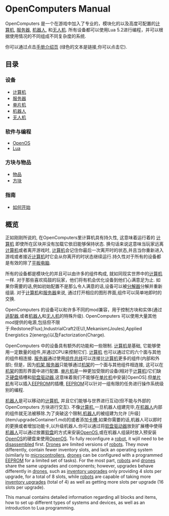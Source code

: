 # OpenComputers Manual

OpenComputers 是一个在游戏中加入了专业的，模块化的以及高度可配置的[计算机](general/computer.md), [服务器](item/server1.md), [机器人](block/robot.md), 和[无人机](item/drone.md). 所有设备都可以使用Lua 5.2进行编程，并可以根据使用情况的不同组成不同复杂度的系统.

你可以通过点击[手册介绍页](item/manual.md) (绿色的文本是链接,你可以点击它).

## 目录

### 设备
- [计算机](general/computer.md)
- [服务器](item/server1.md)
- [单片机](block/microcontroller.md)
- [机器人](block/robot.md)
- [无人机](item/drone.md)

### 软件与编程
- [OpenOS](general/openOS.md)
- [Lua](general/lua.md)

### 方块与物品
- [物品](item/index.md)
- [方块](block/index.md)

### 指南
- [如何开始](general/quickstart.md)

## 概览

正如刚刚所说的, 在OpenComputers里计算机具有持久性,  这意味着运行着的 [计算机](general/computer.md) 即使所在区块并没有加载它依旧能够保持状态. 换句话来说这意味当玩家远离[计算机](general/computer.md)或者离开游戏时, [计算机](general/computer.md)会记住你最后一次离开时的状态,并且当你重新进入游戏或者接近[计算机](general/computer.md)时它会从你离开的时状态继续运行.持久性对于所有的设备都是有效的除了[平板电脑](item/tablet.md).  

所有的设备都是模块化的并且可以由许多的组件构成, 就如同现实世界中的[计算机](general/computer.md) 一样. 对于那些喜欢捣鼓的玩家，他们将有机会优化设备到他们心满意足为止. 如果你需要的话,例如初始配置不是那么令人满意的话,设备可以被[分解器](block/disassembler.md)分解并重新组装. 对于[计算机](general/computer.md)和[服务器](item/server1.md)来说, 通过打开相应的图形界面,组件可以简单地即时的交换. 

OpenComputers 的设备可以和许多不同的mod兼容，用于控制方块和实体(通过[适配器](block/adapter.md),或者[机器人](block/robot.md)和[无人机](item/drone.md)的特殊升级). OpenComputers 可以使用大量其他mod提供的电源,包括但不限于:Redstone(Flux),IndustrialCraft2(EU),Mekanism(Joules),Applied Energistics 2(energy)以及Factorization(Charge). 

OpenComputers 中的设备具有额外的功能和一些限制. [计算机](general/computer.md)是基础, 它能够使用一定数量的组件,并通过CPU来控制它们. [计算机](general/computer.md) 也可以通过它的六个面与其他的组件相连接. [服务器](item/server1.md)通过使用[组件总线](item/componentBus1.md)可以连接比[计算机](general/computer.md)更多的组件(内部和外部); 但是，因为[机架](block/rack.md),[服务器](item/server1.md)只能够通过[机架](block/rack.md)的一个面与其他组件相连接, 这可以在[机架](block/rack.md)的图形界面中进行配置. [单片机](block/microcontroller.md)是一种更加受限的设备(相对于[计算机](general/computer.md))它们缺乏[硬盘](item/hdd1.md)插槽和[软盘驱动器](block/diskDrive.md),这意味着我们不能够在[单片机](block/microcontroller.md)中安装[OpenOS].但[单片机](block/microcontroller.md)有可以插入[EEPROM](item/eeprom.md)的插槽, [EEPROM](item/eeprom.md)可以针对一组有限的任务进行操作系统级别的编程. 

[机器人](block/robot.md)是可以移动的[计算机](general/computer.md), 并且它们能够与世界进行互动(但不能与外部的 OpenComputers 方块进行交互). 不像[计算机](general/computer.md),一旦机器人组建完毕,在[机器人](block/robot.md)内部的组件就无法被移除.为了突破这个限制,[机器人](block/robot.md)的被组建为允许 [升级] (item/upgradeContainer1.md)的或者添加[卡槽](item/cardContainer1.md),如果你需要的话,机器人可以即时的更换或者增加功能卡,以升级机器人.你可以通过将[软盘驱动器](block/diskDrive.md)放到扩展槽中使得[机器人](block/robot.md)可以通过放置[软盘](item/floppy.md)的方式来安装[OpenOS](general/openOS.md),或在机器人组装时放入预安装[OpenOS](general/openOS.md)的硬盘来使用[OpenOS](general/openOS.md). To fully reconfigure a [robot](block/robot.md), it wjill need to be [disassembled](block/disassembler.md) first. [Drones](item/drone.md) are limited versions of [robots](block/robot.md). They move differently, contain fewer inventory slots, and lack an operating system (similarly to [microcontrollers](block/microcontroller.md), [drones](item/drone.md) can be configured with a programmed [EEPROM](item/eeprom.md) for a limited set of tasks). For the most part, [robots](block/robot.md) and [drones](item/drone.md) share the same upgrades and components; however, upgrades behave differently in [drones](item/drone.md), such as [inventory upgrades](item/inventoryUpgrade.md) only providing 4 slots per upgrade, for a total of 8 slots, while [robots](block/robot.md) are capable of taking more [inventory upgrades](item/inventoryUpgrade.md) (total of 4) as well as getting more slots per upgrade (16 slots per upgrade).

This manual contains detailed information regarding all blocks and items, how to set up different types of systems and devices, as well as an introduction to Lua programming.